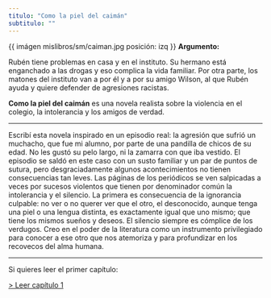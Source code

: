 ```yaml
---
titulo: "Como la piel del caimán"
subtitulo: ""
---
```

{{ imágen mislibros/sm/caiman.jpg posición: izq }} **Argumento:**

Rubén tiene problemas en casa y en el instituto. Su hermano está enganchado a
las drogas y eso complica la vida familiar. Por otra parte, los matones del
instituto van a por él y a por su amigo Wilson, al que Rubén ayuda y quiere
defender de agresiones racistas.

**Como la piel del caimán** es una novela realista sobre la violencia en el
colegio, la intolerancia y los amigos de verdad.

* * *

Escribí esta novela inspirado en un episodio real: la agresión que sufrió un
muchacho, que fue mi alumno, por parte de una pandilla de chicos de su edad.
No les gustó su pelo largo, ni la zamarra con que iba vestido. El episodio se
saldó en este caso con un susto familiar y un par de puntos de sutura, pero
desgraciadamente algunos acontecimientos no tienen consecuencias tan leves.
Las páginas de los periódicos se ven salpicadas a veces por sucesos violentos
que tienen por denominador común la intolerancia y el silencio. La primera es
consecuencia de la ignorancia culpable: no ver o no querer ver que el otro,
el desconocido, aunque tenga una piel o una lengua distinta, es exactamente
igual que uno mismo; que tiene los mismos sueños y deseos. El silencio
siempre es cómplice de los verdugos. Creo en el poder de la literatura como
un instrumento privilegiado para conocer a ese otro que nos atemoriza y para
profundizar en los recovecos del alma humana.

* * *

Si quieres leer el primer capítulo:

[> Leer capítulo 1](http:/paraleer/caiman-capitulo)
